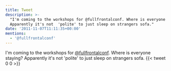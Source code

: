 ```yaml
---
title: Tweet
description: >-
  "I'm coming to the workshops for @fullfrontalconf. Where is everyone staying?
  Apparently it's not  'polite' to just sleep on strangers sofa."
date: '2011-11-07T11:11:35+00:00'
mentions:
  - '@fullfrontalconf'
---
```

I'm coming to the workshops for [@fullfrontalconf](https://twitter.com/@fullfrontalconf). Where is everyone staying? Apparently it's not  'polite' to just sleep on strangers sofa.
      {{< tweet 0 0 >}}
    
